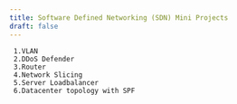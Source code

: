 ```yaml
---
title: Software Defined Networking (SDN) Mini Projects
draft: false
---
```


     1.VLAN
     2.DDoS Defender
     3.Router
     4.Network Slicing
     5.Server Loadbalancer
     6.Datacenter topology with SPF


<br>
